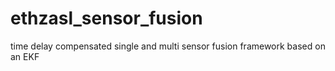 ethzasl_sensor_fusion
=====================

time delay compensated single and multi sensor fusion framework based on an EKF

